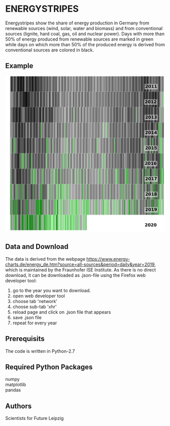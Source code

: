# ENERGYSTRIPES

Energystripes show the share of energy production in Germany from renewable sources (wind, solar, water and biomass) and from conventional sources (lignite, hard coal, gas, oil and nuclear power).
Days with more than 50% of energy produced from renewable sources are marked in green while days on which more than 50% of the produced energy is derived from conventional sources are colored in black.

## Example
![Daily energystripes for Germany 01 Jan 2011 - 30 Jun 2020](https://github.com/s4f-leipzig/Energystripes/blob/master/Energystripes_2011-2020.jpg)

## Data and Download
The data is derived from the webpage https://www.energy-charts.de/energy_de.htm?source=all-sources&period=daily&year=2019, which is maintained by the Fraunhofer ISE Institute.
As there is no direct download, it can be downloaded as .json-file using the Firefox web developer tool:
1. go to the year you want to download.
2. open web developer tool
3. choose tab 'network'
4. choose sub-tab 'xhr'
5. reload page and click on .json file that appears
6. save .json file
7. repeat for every year 

## Prerequisits
The code is written in Python-2.7 

## Required Python Packages
numpy  
matplotlib  
pandas    

## Authors
Scientists for Future Leipzig
